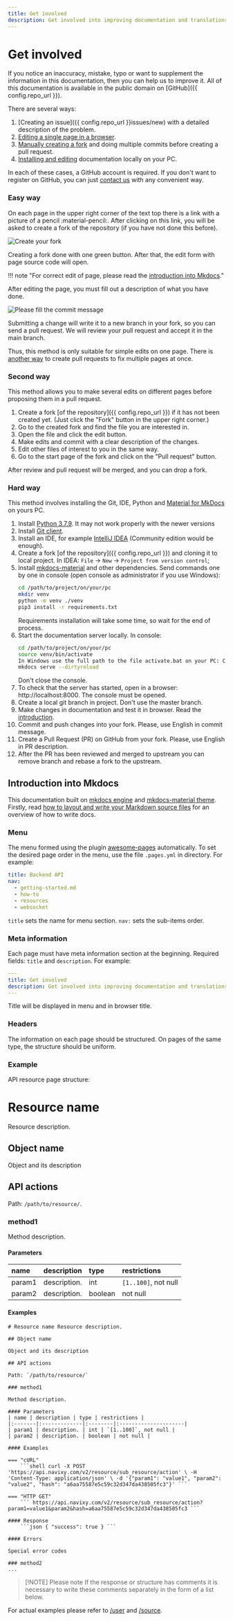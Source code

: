 ```yaml
---
title: Get involved
description: Get involved into improving documentation and translations of the Navixy Platform
---
```


# Get involved

If you notice an inaccuracy, mistake, typo or want to supplement the information in 
this documentation, then you can help us to improve it. All of this documentation is available in the public domain on [GitHub]({{ config.repo_url }}).

There are several ways:

1. [Creating an issue]({{ config.repo_url }}issues/new) with a detailed description of the problem.
2. [Editing a single page in a browser](#easy-way).
3. [Manually creating a fork](#second-way) and doing multiple commits before creating a pull request.
4. [Installing and editing](#hard-way) documentation locally on your PC.

In each of these cases, a GitHub account is required.
If you don't want to register on GitHub, you can just [contact us](contacts.md) with any convenient way.


### Easy way

On each page in the upper right corner of the text top there is a link with a picture of a pencil :material-pencil:.
After clicking on this link, you will be asked to create a fork of the repository (if you have
not done this before). 

![Create your fork](/general/assets/fork-proposal.png)

Creating a fork done with one green button. After that, the edit form with page source code will open.

!!! note "For correct edit of page, please read the [introduction into Mkdocs](#introduction-into-mkdocs)."

After editing the page, you must fill out a description of what you have done.

![Please fill the commit message](/general/assets/commit-message.png)

Submitting a change will write it to a new branch in your fork, so you can send a pull request. 
We will review your pull request and accept it in the main branch.

Thus, this method is only suitable for simple edits on one page.
There is [another way](#second-way) to create pull requests to fix multiple pages at once.


### Second way

This method allows you to make several edits on different pages before proposing them in a pull request.

1. Create a fork [of the repository]({{ config.repo_url }}) if it has not been created yet.
    (Just click the "Fork" button in the upper right corner.)
2. Go to the created fork and find the file you are interested in.
3. Open the file and click the edit button.
4. Make edits and commit with a clear description of the changes.
5. Edit other files of interest to you in the same way.
6. Go to the start page of the fork and click on the "Pull request" button.

After review and pull request will be merged, and you can drop a fork.


### Hard way

This method involves installing the Git, IDE, Python and 
[Material for MkDocs](https://squidfunk.github.io/mkdocs-material) on yours PC.

1. Install [Python 3.7.9](https://www.python.org/downloads/release/python-379/). It may not work properly with the newer versions
2. Install [Git client](https://git-scm.com/downloads).
3. Install an IDE, for example [IntelliJ IDEA](https://www.jetbrains.com/idea/) (Community edition would be enough).
4. Create a fork [of the repository]({{ config.repo_url }}) and cloning it to local project.
   In IDEA: `File` -> `New` -> `Project from version control`;
5. Install [mkdocs-material](https://squidfunk.github.io/mkdocs-material) and other dependencies. Send commands one by one in console (open console as administrator if you use Windows):
   ```sh
   cd /path/to/project/on/your/pc
   mkdir venv
   python -m venv ./venv
   pip3 install -r requirements.txt
   ```
   Requirements installation will take some time, so wait for the end of process.
6. Start the documentation server locally. In console:
   ```sh
   cd /path/to/project/on/your/pc
   source venv/bin/activate
   In Windows use the full path to the file activate.bat on your PC: C:users\project\venv\Scripts\activate.bat
   mkdocs serve --dirtyreload
   ```
   Don't close the console.
7. To check that the server has started, open in a browser: http://localhost:8000. The console must be opened.
8. Create a local git branch in project. Don't use the master branch.
9. Make changes in documentation and test it in browser. 
   Read the [introduction](#introduction-into-mkdocs).
10. Commit and push changes into your fork. Please, use English in commit message.
11. Create a Pull Request (PR) on GitHub from your fork. Please, use English in PR description.
12. After the PR has been reviewed and merged to upstream you can remove
    branch and rebase a fork to the upstream.


## Introduction into Mkdocs

This documentation built on [mkdocs engine](https://mkdocs.org) and [mkdocs-material theme](https://squidfunk.github.io/mkdocs-material).
Firstly, read [how to layout and write your Markdown source files](https://mkdocs.org/user-guide/writing-your-docs)
for an overview of how to write docs.


### Menu

The menu formed using the plugin [awesome-pages](https://github.com/lukasgeiter/mkdocs-awesome-pages-plugin) automatically.
To set the desired page order in the menu, use the file `.pages.yml` in directory.
For example:

```yaml
title: Backend API
nav:
  - getting-started.md
  - how-to
  - resources
  - websocket
```

`title` sets the name for menu section. 
`nav:` sets the sub-items order.


### Meta information

Each page must have meta information section at the beginning. Required fields: `title` and `description`. 
For example:

```yaml
---
title: Get involved
description: Get involved into improving documentation and translations of the Navixy Platform
---
```

Title will be displayed in menu and in browser title.


### Headers

The information on each page should be structured. On pages of the same type, 
the structure should be uniform.


### Example

API resource page structure:

# Resource name

Resource description.

## Object name

Object and its description

## API actions

Path: `/path/to/resource/`.

### method1

Method description.

#### Parameters

| name   | description  | type    | restrictions         |
|:-------|:-------------|:--------|:---------------------|
| param1 | description. | int     | `[1..100]`, not null |
| param2 | description. | boolean | not null             |

#### Examples

```
# Resource name Resource description. 

## Object name

Object and its description 

## API actions

Path: `/path/to/resource/`

### method1 

Method description.

#### Parameters 
| name | description | type | restrictions |
|:-------|:-------------|:--------|:---------------------|
| param1 | description. | int | `[1..100]`, not null |
| param2 | description. | boolean | not null |

#### Examples 

=== "cURL" 
    ```shell curl -X POST 'https://api.navixy.com/v2/resource/sub_resource/action' \ -H 'Content-Type: application/json' \ -d '{"param1": "value1", "param2": "value2", "hash": "a6aa75587e5c59c32d347da438505fc3"}' ``` 

=== "HTTP GET" 
    ``` https://api.navixy.com/v2/resource/sub_resource/action?param1=value1&param2&hash=a6aa75587e5c59c32d347da438505fc3 ```     

#### Response 
    ```json { "success": true } ``` 

#### Errors 

Special error codes

### method2 
...
```

> [!NOTE] Please note
> If the response or structure has comments it is necessary to write these comments separately in the form of a list below.

For actual examples please refer to [/user](/backend-api/resources/commons/user/) and [/source](/backend-api/resources/commons/user/index.md).